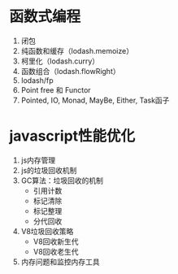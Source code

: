 # 函数式编程
1. 闭包
2. 纯函数和缓存（lodash.memoize）
3. 柯里化（lodash.curry）
4. 函数组合（lodash.flowRight）
5. lodash/fp
6. Point free 和 Functor
7. Pointed, IO, Monad, MayBe, Either, Task函子

# javascript性能优化
1. js内存管理
2. js的垃圾回收机制
3. GC算法：垃圾回收的机制
    - 引用计数
    - 标记清除
    - 标记整理
    - 分代回收
4. V8垃圾回收策略
    - V8回收新生代
    - V8回收老生代
5. 内存问题和监控内存工具